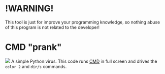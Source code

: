 # !WARNING!
This tool is just for improve your programming knowledge, so nothing abuse of this program is not related to the developer!
# CMD "prank"
![](https://cdn.discordapp.com/attachments/1014200166473023540/1103366474975948981/2023-05-04_000347.png)
A simple Python virus. This code runs [CMD](https://wikipedia.org/wiki/Cmd.exe) in full screen and drives the `color 2` and `dir/s` commands.
